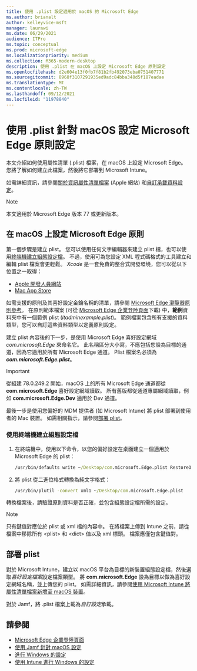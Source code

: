 ```yaml
---
title: 使用 .plist 設定適用於 macOS 的 Microsoft Edge
ms.author: brianalt
author: kelleyvice-msft
manager: laurawi
ms.date: 06/29/2021
audience: ITPro
ms.topic: conceptual
ms.prod: microsoft-edge
ms.localizationpriority: medium
ms.collection: M365-modern-desktop
description: 使用 .plist 在 macOS 上設定 Microsoft Edge 原則設定
ms.openlocfilehash: d2e604e13f0fb7f81b2fb492073eba0751407771
ms.sourcegitcommit: 8968f3107291935ed9adc84bba348d5f187eadae
ms.translationtype: MT
ms.contentlocale: zh-TW
ms.lasthandoff: 09/12/2021
ms.locfileid: "11978840"
---
```

# <a name="configure-microsoft-edge-policy-settings-for-macos-using-a-plist"></a>使用 .plist 針對 macOS 設定 Microsoft Edge 原則設定

本文介紹如何使用屬性清單 (.plist) 檔案，在 macOS 上設定 Microsoft Edge。 您將了解如何建立此檔案，然後將它部署到 Microsoft Intune。

如需詳細資訊，請參閱[關於資訊屬性清單檔案](https://developer.apple.com/library/archive/documentation/General/Reference/InfoPlistKeyReference/Articles/AboutInformationPropertyListFiles.html) (Apple 網站) 和[自訂承載資料設定](https://support.apple.com/guide/mdm/custom-mdm9abbdbe7/1/web/1)。

> [!NOTE]
> 本文適用於 Microsoft Edge 版本 77 或更新版本。

## <a name="configure-microsoft-edge-policies-on-macos"></a>在 macOS 上設定 Microsoft Edge 原則

第一個步驟是建立 plist。 您可以使用任何文字編輯器來建立 plist 檔，也可以使用[終端機建立組態設定檔](#create-a-configuration-profile-using-terminal)。 不過，使用可為您設定 XML 程式碼格式的工具建立和編輯 plist 檔案會更輕鬆。 *Xcode* 是一套免費的整合式開發環境，您可以從以下位置之一取得：

- [Apple 開發人員網站](https://developer.apple.com/xcode/)
- [Mac App Store](https://apps.apple.com/app/xcode/id497799835?mt=12)

如需支援的原則及其喜好設定金鑰名稱的清單，請參閱 [Microsoft Edge 瀏覽器原則參考](microsoft-edge-policies.md)。 在原則範本檔案 (可從 [Microsoft Edge 企業登陸頁面](https://aka.ms/EdgeEnterprise)下載) 中，**範例**資料夾中有一個範例 plist (*itadminexample.plist*)。 範例檔案包含所有支援的資料類型，您可以自訂這些資料類型以定義原則設定。 

建立 plist 內容後的下一步，是使用 Microsoft Edge 喜好設定網域 *com.microsoft.Edge* 來命名它。 此名稱區分大小寫，不應包括您設為目標的通道，因為它適用於所有 Microsoft Edge 通道。 Plist 檔案名必須為 **_com.microsoft.Edge.plist_**。

> [!IMPORTANT]
> 從組建 78.0.249.2 開始，macOS 上的所有 Microsoft Edge 通道都從 **com.microsoft.Edge** 喜好設定網域讀取。 所有舊版都從通道專屬網域讀取，例如 **com.microsoft.Edge.Dev** 適用於 Dev 通道。

最後一步是使用您偏好的 MDM 提供者 (如 Microsoft Intune) 將 plist 部署到使用者的 Mac 裝置。 如需相關指示，請參閱[部署 plist](#deploy-your-plist)。

### <a name="create-a-configuration-profile-using-terminal"></a>使用終端機建立組態設定檔

1. 在終端機中，使用以下命令，以您的偏好設定在桌面建立一個適用於 Microsoft Edge 的 plist：

   ```cmd
   /usr/bin/defaults write ~/Desktop/com.microsoft.Edge.plist RestoreOnStartup -int 1
   ```

2. 將 plist 從二進位格式轉換為純文字格式：

   ```cmd
   /usr/bin/plutil -convert xml1 ~/Desktop/com.microsoft.Edge.plist
   ```

轉換檔案後，請驗證原則資料是否正確，並包含組態設定檔所需的設定。

> [!NOTE]
> 只有鍵值對應位於 plist 或 xml 檔的內容中。 在將檔案上傳到 Intune 之前，請從檔案中移除所有 \<plist> 和 \<dict> 值以及 xml 標頭。 檔案應僅包含鍵值對。

## <a name="deploy-your-plist"></a>部署 plist

對於 Microsoft Intune，建立以 macOS 平台為目標的新裝置組態設定檔，然後選取*喜好設定檔案*設定檔案類型。 將 **com.microsoft.Edge** 設為目標以做為喜好設定網域名稱，並上傳您的 plist。 如需詳細資訊，請參閱[使用 Microsoft Intune 將屬性清單檔案新增至 macOS 裝置](/intune/configuration/preference-file-settings-macos)。

對於 Jamf，將 .plist 檔案上載為*自訂設定*承載。

## <a name="see-also"></a>請參閱

- [Microsoft Edge 企業登陸頁面](https://aka.ms/EdgeEnterprise)
- [使用 Jamf 針對 macOS 設定](configure-microsoft-edge-on-mac-jamf.md)
- [進行 Windows 的設定](configure-microsoft-edge.md)
- [使用 Intune 進行 Windows 的設定](configure-edge-with-intune.md)